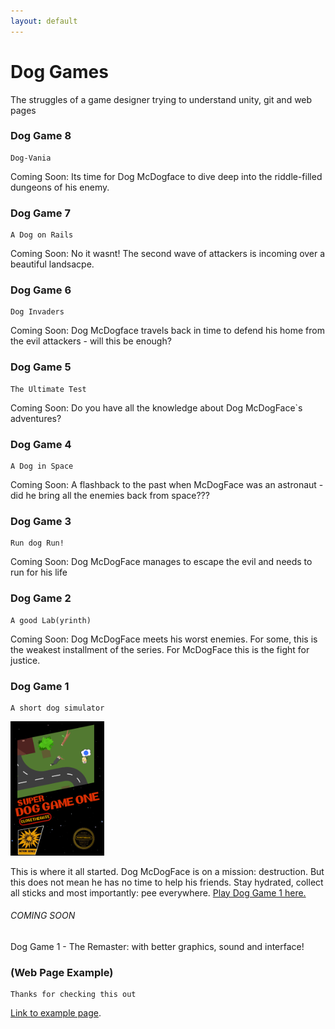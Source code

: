 ```yaml
---
layout: default
---
```


# Dog Games

The struggles of a game designer trying to understand unity, git and web pages

### Dog Game 8
```
Dog-Vania
```
Coming Soon: Its time for Dog McDogface to dive deep into the riddle-filled dungeons of his enemy.

### Dog Game 7
```
A Dog on Rails
```
Coming Soon: No it wasnt! The second wave of attackers is incoming over a beautiful landsacpe.

### Dog Game 6
```
Dog Invaders
```
Coming Soon: Dog McDogface travels back in time to defend his home from the evil attackers - will this be enough?

### Dog Game 5
```
The Ultimate Test
```
Coming Soon: Do you have all the knowledge about Dog McDogFace`s adventures?

### Dog Game 4
```
A Dog in Space
```
Coming Soon: A flashback to the past when McDogFace was an astronaut - did he bring all the enemies back from space???

### Dog Game 3
```
Run dog Run!
```
Coming Soon: Dog McDogFace manages to escape the evil and needs to run for his life

### Dog Game 2
```
A good Lab(yrinth)
```
Coming Soon: Dog McDogFace meets his worst enemies. For some, this is the weakest installment of the series. For McDogFace this is the fight for justice.

### Dog Game 1

```
A short dog simulator
```

<img src="https://raw.githubusercontent.com/PrinzesschenPresswurst/PrinzesschenPresswurst.github.io/main/assets/img/dog_game_1_preview.png" width="150">

This is where it all started. Dog McDogFace is on a mission: destruction. 
But this does not mean he has no time to help his friends. 
Stay hydrated, collect all sticks and most importantly: pee everywhere.
[Play Dog Game 1 here.](https://prinzesschenpresswurst.github.io/WebGL_DogGame_1/)

###### COMING SOON
Dog Game 1 - The Remaster: with better graphics, sound and interface!

### (Web Page Example)

```
Thanks for checking this out
```

[Link to example page](./example-page.html).




